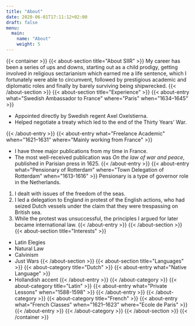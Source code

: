 ```yaml
---
title: "About"
date: 2020-06-01T17:11:12+02:00
draft: false
menu:
  main:
    name: "About"
    weight: 5
---
```


{{< container >}}
    {{< about-section title="About SIIR" >}}
My career has been a series of ups and downs, starting out as a child
prodigy, getting involved in religious sectarianism which earned me a
life sentence, which I fortunately were able to circumvent, followed by
prestigious academic and diplomatic roles and finally by barely surviving being
shipwrecked.
    {{< /about-section >}}
    {{< about-section title="Experience" >}}
        {{< about-entry what="Swedish Ambassador to France" where="Paris" when="1634–1645" >}}
            <ul>
                <li>Appointed directly by Swedish regent Axel Oxelstierna.</li>
                <li>Helped negotiate a treaty which led to the end of the Thirty Years' War.</li>
            </ul>
        {{< /about-entry >}}
        {{< about-entry what="Freelance Academic" when="1621–1631" where="Mainly working from France" >}}
* I have three major publications from my time in France.
* The most well-received publication was *On the law of war and peace*, published in Parisian press in 1625.
        {{< /about-entry >}}
        {{< about-entry what="Pensionary of Rotterdam" where="Town Delegation of Rotterdam" when="1613-1616" >}}
Pensionary is a type of governor role in the Netherlands.

1. I dealt with issues of the freedom of the seas.
2. I led a delegation to England in protest of the English actions, who had seized Dutch vessels under the claim that they were trespassing on British sea.
3. While the protest was unsuccessful, the principles I argued for later became international law.
        {{< /about-entry >}}
    {{< /about-section >}}
    {{< about-section title="Interests" >}}
* Latin Elegies
* Natural Law
* Calvinism
* Just Wars
    {{< /about-section >}}
    {{< about-section title="Languages" >}}
        {{< about-category title="Dutch" >}}
            {{< about-entry what="Native Language" >}}
* Hollandish accent
            {{< /about-entry >}}
        {{< /about-category >}}
        {{< about-category title="Latin" >}}
            {{< about-entry what="Private Lessons" when="1588-1598" >}}
            {{< /about-entry >}}
        {{< /about-category >}}
        {{< about-category title="French" >}}
            {{< about-entry what="French Classes" when="1621–1623" where="Ecole de Paris" >}}
            {{< /about-entry >}}
        {{< /about-category >}}
    {{< /about-section >}}
{{< /container >}}
